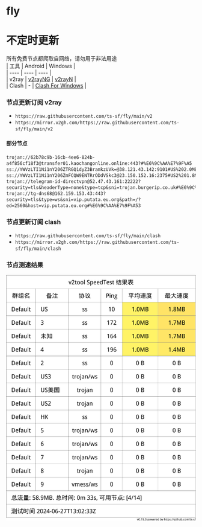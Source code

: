 # fly
# 不定时更新
所有免费节点都爬取自网络，请勿用于非法用途  
|  工具  | Android  | Windows  |  
|  ----  | ----   | ----  |  
| v2ray  | [v2rayNG](https://github.com/2dust/v2rayNG/releases) | [v2rayN](https://github.com/2dust/v2rayN/releases) |  
| Clash  | - | [Clash For Windows](https://github.com/2dust/clashN/releases) | 
  
### 节点更新订阅  v2ray
- `https://raw.githubusercontent.com/ts-sf/fly/main/v2`  
- `https://mirror.v2gh.com/https://raw.githubusercontent.com/ts-sf/fly/main/v2`  

#### 部分节点  
``` 
trojan://62b78c9b-16cb-4ee6-824b-a4f856cf18f3@transfer01.kaochangonline.online:443?#%E6%9C%AA%E7%9F%A5
ss://YWVzLTI1Ni1nY206ZTRGQ1dyZ3BramkzUVk=@38.121.43.142:9101#US%202.0MB%2Fs
ss://YWVzLTI1Ni1nY206ZmFCQW9ENTRrODdVSkc3@23.150.152.16:2375#US2%201.8MB%2Fs
trojan://telegram-id-directvpn@52.47.43.161:22222?security=tls&headerType=none&type=tcp&sni=trojan.burgerip.co.uk#%E6%9C%AA%E7%9F%A52
trojan://tg-dns68@162.159.153.43:443?security=tls&type=ws&sni=vip.putata.eu.org&path=/?ed=2560&host=vip.putata.eu.org#%E6%9C%AA%E7%9F%A53
```
### 节点更新订阅  clash
- `https://raw.githubusercontent.com/ts-sf/fly/main/clash`  
- `https://mirror.v2gh.com/https://raw.githubusercontent.com/ts-sf/fly/main/clash`  

### 节点测速结果
![image](traffic.png)
